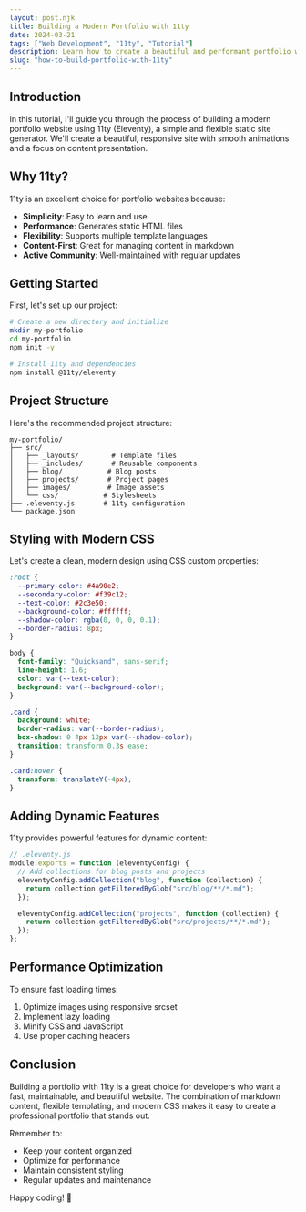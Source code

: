 ```yaml
---
layout: post.njk
title: Building a Modern Portfolio with 11ty
date: 2024-03-21
tags: ["Web Development", "11ty", "Tutorial"]
description: Learn how to create a beautiful and performant portfolio website using 11ty, modern CSS, and best practices for static site generation.
slug: "how-to-build-portfolio-with-11ty"
---
```


## Introduction

In this tutorial, I'll guide you through the process of building a modern portfolio website using 11ty (Eleventy), a simple and flexible static site generator. We'll create a beautiful, responsive site with smooth animations and a focus on content presentation.

## Why 11ty?

11ty is an excellent choice for portfolio websites because:

- **Simplicity**: Easy to learn and use
- **Performance**: Generates static HTML files
- **Flexibility**: Supports multiple template languages
- **Content-First**: Great for managing content in markdown
- **Active Community**: Well-maintained with regular updates

## Getting Started

First, let's set up our project:

```bash
# Create a new directory and initialize
mkdir my-portfolio
cd my-portfolio
npm init -y

# Install 11ty and dependencies
npm install @11ty/eleventy
```

## Project Structure

Here's the recommended project structure:

```
my-portfolio/
├── src/
│   ├── _layouts/        # Template files
│   ├── _includes/       # Reusable components
│   ├── blog/           # Blog posts
│   ├── projects/       # Project pages
│   ├── images/         # Image assets
│   └── css/           # Stylesheets
├── .eleventy.js       # 11ty configuration
└── package.json
```

## Styling with Modern CSS

Let's create a clean, modern design using CSS custom properties:

```css
:root {
  --primary-color: #4a90e2;
  --secondary-color: #f39c12;
  --text-color: #2c3e50;
  --background-color: #ffffff;
  --shadow-color: rgba(0, 0, 0, 0.1);
  --border-radius: 8px;
}

body {
  font-family: "Quicksand", sans-serif;
  line-height: 1.6;
  color: var(--text-color);
  background: var(--background-color);
}

.card {
  background: white;
  border-radius: var(--border-radius);
  box-shadow: 0 4px 12px var(--shadow-color);
  transition: transform 0.3s ease;
}

.card:hover {
  transform: translateY(-4px);
}
```

## Adding Dynamic Features

11ty provides powerful features for dynamic content:

```javascript
// .eleventy.js
module.exports = function (eleventyConfig) {
  // Add collections for blog posts and projects
  eleventyConfig.addCollection("blog", function (collection) {
    return collection.getFilteredByGlob("src/blog/**/*.md");
  });

  eleventyConfig.addCollection("projects", function (collection) {
    return collection.getFilteredByGlob("src/projects/**/*.md");
  });
};
```

## Performance Optimization

To ensure fast loading times:

1. Optimize images using responsive srcset
2. Implement lazy loading
3. Minify CSS and JavaScript
4. Use proper caching headers

## Conclusion

Building a portfolio with 11ty is a great choice for developers who want a fast, maintainable, and beautiful website. The combination of markdown content, flexible templating, and modern CSS makes it easy to create a professional portfolio that stands out.

Remember to:

- Keep your content organized
- Optimize for performance
- Maintain consistent styling
- Regular updates and maintenance

Happy coding! 🚀
